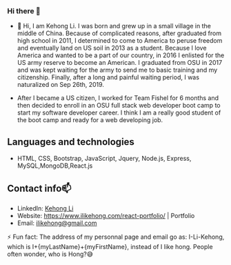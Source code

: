 ### Hi there 👋

- 💬 Hi, I am Kehong Li. I was born and grew up in a small village in the middle of China. Because of complicated reasons, after graduated from high school in 2011, I determined to come to America to peruse freedom and eventually land on US soil in 2013 as a student. Because I love America and wanted to be a part of our country, in 2016 I enlisted for the US army reserve to become an American. I graduated from OSU in 2017 and was kept waiting for the army to send me to basic training and my citizenship. Finally, after a long and painful waiting period, I was naturalized on Sep 26th, 2019.

- After I became a US citizen, I worked for Team Fishel for 6 months and then decided to enroll in an OSU full stack web developer boot camp to start my software developer career. I think I am a really good student of the boot camp and ready for a web developing job. 

## Languages and technologies
- HTML, CSS, Bootstrap, JavaScript, Jquery, Node.js, Express, MySQL,MongoDB,React.js

## Contact info📫
- LinkedIn: <a href="https://www.linkedin.com/in/kehong-li-aa26b5136/" target="_blank">Kehong Li</a>
- Website: <a href="https://www.ilikehong.com/" target="_blank">https://www.ilikehong.com/react-portfolio/ | Portfolio</a>
- Email: <a href="mailto:ilikehong@gmail.com" target="_blank">ilikehong@gmail.com</a>

⚡ Fun fact: The address of my personnal page and email go as: I-Li-Kehong, which is I+{myLastName}+{myFirstName}, instead of I like hong. People often wonder, who is Hong?😅

<!--
**sugerhater/sugerhater** is a ✨ _special_ ✨ repository because its `README.md` (this file) appears on your GitHub profile.

Here are some ideas to get you started:

- 🔭 I’m currently working on ...
- 🌱 I’m currently learning ...
- 👯 I’m looking to collaborate on ...
- 🤔 I’m looking for help with ...
- 📫 How to reach me: ...
- 😄 Pronouns: ...
-->
